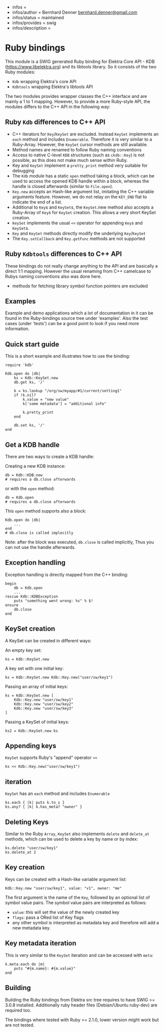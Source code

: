 - infos =
- infos/author = Bernhard Denner <bernhard.denner@gmail.com>
- infos/status = maintained
- infos/provides = swig
- infos/description =

# Ruby bindings

This module is a SWIG generated Ruby binding for Elektra Core API - KDB
(https://www.libelektra.org) and its libtools library. So it consists of the two
Ruby modules:

- `Kdb` wrapping Elektra's core API
- `Kdbtools` wrapping Elektra's libtools API

The two modules provides wrapper classes the C++ interface and are
mainly a 1 to 1 mapping. However, to provide a more Ruby-style API,
the modules differs to the C++ API in the following way:

## Ruby `Kdb` differences to C++ API

- C++ iterators for `Key`/`KeySet` are excluded. Instead `KeySet` implements
  an `each` method and includes `Enumerable`. Therefore it is very similar to
  a Ruby-Array. However, the `KeySet` cursor methods are still available.
- Method names are renamed to follow Ruby naming conventions
- Access to native C-level `KDB` structures (such as `ckdb::Key`) is not
  possible, as this does not make much sense within Ruby.
- Key and `KeySet` implement a `pretty_print` method very suitable for debugging
- The `Kdb` module has a static `open` method taking a block, which can be
  used to access the opened KDB handle within a block, whereas the handle is
  closed afterwards (similar to `File.open`).
- `Key.new` accepts an Hash-like argument list, imitating the C++ variable
  arguments feature. However, we do not relay on the `KEY_END` flat to
  indicate the end of a list.
- Additional to `Key`s and `KeySet`s, the `KeySet`.new method also accepts a
  Ruby-Array of `Key`s for `KeySet` creation. This allows a very short
  KeySet creation.
- `KeySet` implements the usual `<<` operator for appending `Key`s and
  `KeySet`s.
- `Key` and `KeySet` methods directly modify the underlying `Key`/`KeySet`
- The `Key.setCallback` and `Key.getFunc` methods are not supported

## Ruby `Kdbtools` differences to C++ API

These bindings do not really change anything to the API and are basically a
direct 1:1 mapping. However the usual renaming from C++ camelcase to Rubys
naming conventions also was done here.

- methods for fetching library symbol function pointers are excluded

## Examples

Example and demo applications which a lot of documentation in it can be found
in the Ruby-bindings source tree under 'examples'. Also the test cases (under
'tests') can be a good point to look if you need more information.

## Quick start guide

This is a short example and illustrates how to use the binding:

    require 'kdb'

    Kdb.open do |db|
    	ks = Kdb::KeySet.new
    	db.get ks, '/'

    	k = ks.lookup "/org/sw/myapp/#1/current/setting1"
    	if !k.nil?
    		k.value = "new value"
    		k['some metadata'] = "additional info"

    		k.pretty_print
    	end

    	db.set ks, '/'
    end

## Get a KDB handle

There are two ways to create a KDB handle:

Creating a new KDB instance:

    db = Kdb::KDB.new
    # requires a db.close afterwards

or with the `open` method:

    db = Kdb.open
    # requires a db.close afterwards

This `open` method supports also a block:

    Kdb.open do |db|
    	...
    end
    # db.close is called implecitly

Note: after the block was executed, `db.close` is called implicitly, Thus you
can not use the handle afterwards.

## Exception handling

Exception handling is directly mapped from the C++ binding:

    begin
    	db = Kdb.open
    	...
    rescue Kdb::KDBException
    	puts "something went wrong: %s" % $!
    ensure
    	db.close
    end

## KeySet creation

A KeySet can be created in different ways:

An empty key set:

    ks = Kdb::KeySet.new

A key set with one initial key:

    ks = Kdb::KeySet.new Kdb::Key.new("user/sw/key1")

Passing an array of initial keys:

    ks = Kdb::KeySet.new [
    	Kdb::Key.new "user/sw/key1"
    	Kdb::Key.new "user/sw/key2"
    	Kdb::Key.new "user/sw/key3"
    ]

Passing a KeySet of initial keys:

    ks2 = Kdb::KeySet.new ks

## Appending keys

`KeySet` supports Ruby's "append" operator `<<`

    ks << Kdb::Key.new("user/sw/key1")

## iteration

`KeySet` has an `each` method and includes `Enumerable`

    ks.each { |k| puts k.to_s }
    ks.any? { |k| k.has_meta? "owner" }

## Deleting Keys

Similar to the Ruby `Array`, `KeySet` also implements `delete` and `delete_at`
methods, which can be used to delete a key by name or by index:

    ks.delete "user/sw/key1"
    ks.delete_at 2

## Key creation

Keys can be created with a Hash-like variable argument list:

    Kdb::Key.new "user/sw/key1", value: "v1", owner: "me"

The first argument is the name of the `Key`, followed by an optional list of
symbol value pairs. The symbol value pairs are interpreted as follows:

- `value`: this will set the value of the newly created key
- `flags`: pass a ORed list of Key flags
- any other symbol is interpreted as metadata key and therefore will add a new
  metadata key.

## Key metadata iteration

This is very similar to the `KeySet` iteration and can be accessed with `meta`:

    k.meta.each do |m|
    	puts "#{m.name}: #{m.value}"
    end

## Building

Building the Ruby bindings from Elektra src tree requires to have SWIG >= 3.0.8
installed. Additionally ruby header files (Debian/Ubuntu ruby-dev) are required
too.

The bindings where tested with Ruby >= 2.1.0, lower version might work but are
not tested.
